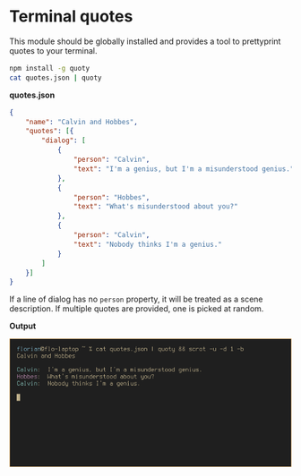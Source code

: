 # Terminal quotes
This module should be globally installed and provides a tool to prettyprint quotes to your terminal.

```bash
npm install -g quoty
cat quotes.json | quoty
```

**quotes.json**
```json
{
	"name": "Calvin and Hobbes",
	"quotes": [{
		"dialog": [
		    {
				"person": "Calvin",
		    	"text": "I'm a genius, but I'm a misunderstood genius."
		    },
		    {
		    	"person": "Hobbes",
		    	"text": "What's misunderstood about you?"
		    },
		    {
				"person": "Calvin",
				"text": "Nobody thinks I'm a genius."
		    }
		]
	}]
}
```
If a line of dialog has no `person` property, it will be treated as a scene description. If multiple quotes are provided, one is picked at random.

**Output**

![Screenshot](scrot.png)
